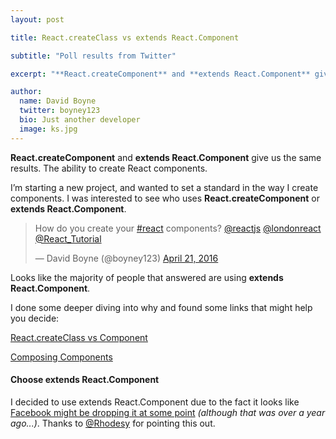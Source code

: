 ```yaml
---
layout: post

title: React.createClass vs extends React.Component

subtitle: "Poll results from Twitter"

excerpt: "**React.createComponent** and **extends React.Component** give us the same results. The ability to create React components..."

author:
  name: David Boyne
  twitter: boyney123
  bio: Just another developer
  image: ks.jpg
---
```


**React.createComponent** and **extends React.Component** give us the same results. The ability to create React components.

I’m starting a new project, and wanted to set a standard in the way I create components. I was interested to see who uses 
**React.createComponent** or **extends React.Component**.  

<blockquote class="twitter-tweet" data-lang="en"><p lang="en" dir="ltr">How do you create your <a href="https://twitter.com/hashtag/react?src=hash">#react</a> components? <a href="https://twitter.com/reactjs">@reactjs</a> <a href="https://twitter.com/londonreact">@londonreact</a> <a href="https://twitter.com/React_Tutorial">@React_Tutorial</a></p>&mdash; David Boyne (@boyney123) <a href="https://twitter.com/boyney123/status/723084810990702592">April 21, 2016</a></blockquote>
<script async src="//platform.twitter.com/widgets.js" charset="utf-8"></script>

Looks like the majority of people that answered are using **extends React.Component**. 

I done some deeper diving into why and found some links that might help you decide: 

[React.createClass vs Component](https://toddmotto.com/react-create-class-versus-component/)

[Composing Components](https://reactjsnews.com/composing-components)

#### Choose extends React.Component

I decided to use extends React.Component due to the fact it looks like [Facebook might be dropping it at some point](https://facebook.github.io/react/blog/2015/03/10/react-v0.13.html) *(although that was over a year ago...)*. Thanks to [@Rhodesy](https://twitter.com/Rhodesy) for pointing this out. 




